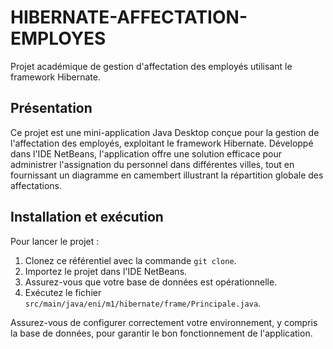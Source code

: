 # HIBERNATE-AFFECTATION-EMPLOYES

Projet académique de gestion d'affectation des employés utilisant le framework Hibernate.

## Présentation
Ce projet est une mini-application Java Desktop conçue pour la gestion de l'affectation des employés, exploitant le framework Hibernate. Développé dans l'IDE NetBeans, l'application offre une solution efficace pour administrer l'assignation du personnel dans différentes villes, tout en fournissant un diagramme en camembert illustrant la répartition globale des affectations.

## Installation et exécution
Pour lancer le projet :
1. Clonez ce référentiel avec la commande `git clone`.
2. Importez le projet dans l'IDE NetBeans.
3. Assurez-vous que votre base de données est opérationnelle.
4. Exécutez le fichier `src/main/java/eni/m1/hibernate/frame/Principale.java`.

Assurez-vous de configurer correctement votre environnement, y compris la base de données, pour garantir le bon fonctionnement de l'application.
